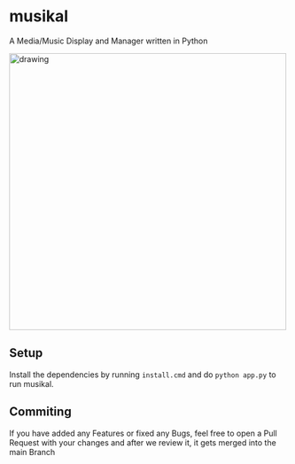 # musikal
A Media/Music Display and Manager written in Python




<img src="https://github.com/verwirklicht/musikal/assets/141531740/2322e5cd-9d6a-41b6-bff7-bd03b6800a1a" alt="drawing" width="500"/>


## Setup

Install the dependencies by running `install.cmd` and do `python app.py` to run musikal.

## Commiting

If you have added any Features or fixed any Bugs, feel free to open a Pull Request with your changes and after we review it, it gets merged into the main Branch
